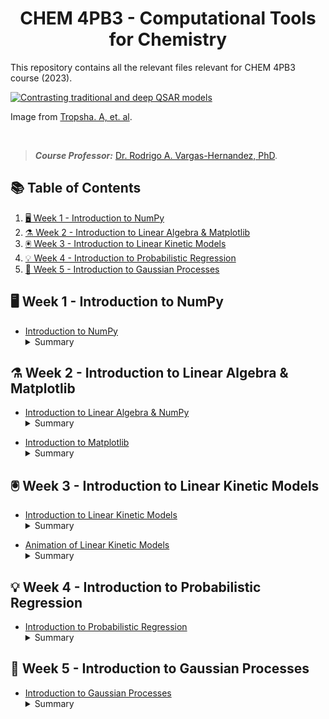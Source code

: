 <h1 align="center">
  CHEM 4PB3 - Computational Tools for Chemistry 
</h1>


This repository contains all the relevant files relevant for CHEM 4PB3 course (2023). 



<a href="https://www.nature.com/articles/s41573-023-00832-0">
   <picture>
      <source media="(prefers-color-scheme: dark)"">
      <img alt=" Contrasting traditional and deep QSAR models" src="https://media.springernature.com/lw685/springer-static/image/art%3A10.1038%2Fs41573-023-00832-0/MediaObjects/41573_2023_832_Fig1_HTML.png?as=webp">
   </picture>
</a>

Image from [Tropsha. A, et. al](https://www.nature.com/articles/s41573-023-00832-0).

<br>

> **_Course Professor:_**  [Dr. Rodrigo A. Vargas-Hernandez, PhD](https://www.linkedin.com/in/rodrigo-a-vargas-hernandez-591368141/?originalSubdomain=ca). <br>

## 📚 Table of Contents
1. [🖥️ Week 1 - Introduction to NumPy](#-week-1---introduction-to-numpy)
1. [⚗️ Week 2 - Introduction to Linear Algebra & Matplotlib](#-week-2---introduction-to-linear-algebra-&-matplotlib)
1. [🖲️ Week 3 - Introduction to Linear Kinetic Models](#-week-3---introduction-to-linear-kinetic-models)
1. [💡 Week 4 - Introduction to Probabilistic Regression](#-week-4---introduction-to-probabilistic-regression)
1. [🧪 Week 5 - Introduction to Gaussian Processes](#-week-5---introduction-to-gaussian-processes)


## 🖥️ Week 1 - Introduction to NumPy

- [Introduction to NumPy](https://colab.research.google.com/drive/14xmNNrXwtj65L2tsRaEXBHVPz1vasKsV?usp=sharing) <br>
  <details>
  <summary>Summary</summary>
  Includes: Introduction to Arrays and NumPy, Slicing and Accessing Elements in Arrays, and Tensors in Image Analysis
</details>

## ⚗️ Week 2 - Introduction to Linear Algebra & Matplotlib

- [Introduction to Linear Algebra & NumPy](https://colab.research.google.com/drive/1fChvqVxqZNfNfCZazTqUf5sOMlu8IElD?usp=sharing) <br>
  <details>
  <summary>Summary</summary>
  Includes: Introduction to Linear Algebra and understanding Vectors and Matrices.
</details>

- [Introduction to Matplotlib](https://colab.research.google.com/drive/1QecD3OF_fvgp73ZcbDweGS-0la53h6t-?usp=sharing) <br>
  <details>
  <summary>Summary</summary>
  Includes: Introduction to Matplotlib, Molecular Properties, Analyzing Molecular Properties, and Heatmaps with Seaborn. 
</details>

## 🖲️ Week 3 - Introduction to Linear Kinetic Models

- [Introduction to Linear Kinetic Models](https://colab.research.google.com/drive/1CxFVk82NFVhdX9oXl03p7dEjK-lrGBcE?usp=sharing) <br>
  <details>
  <summary>Summary</summary>
  Includes: Introduction to LogP in Drug Design, Simple Linear Regression for Predicting LogP, Cross-Validation in Model Assessment and understanding RMSE and Lambda in Machine Learning.
</details>

- [Animation of Linear Kinetic Models](https://colab.research.google.com/drive/1pIDKIinTZ2o2-f4zyb83qpOIgmJzmeLj?usp=sharing) <br>
  <details>
  <summary>Summary</summary>
  Includes: Introduction to Parameter Generation, Animations on Google Colab, Linear and Polynomial Models, Overfitting and Underfitting and understanding Lambda and Regularization.
</details>

## 💡 Week 4 - Introduction to Probabilistic Regression

- [Introduction to Probabilistic Regression](https://colab.research.google.com/drive/1vTbbnTw0o4nD8DLr0NB_5jDmTQ4s31lf?usp=sharing) <br>
  <details>
  <summary>Summary</summary>
  Includes: Introduction to Probabilistic Regression, Bayes' Theorem to Regression, Gaussian Processes, and Potential Energy Surfaces (PES).
</details>

## 🧪 Week 5 - Introduction to Gaussian Processes
- [Introduction to Gaussian Processes](https://colab.research.google.com/drive/1tVHpVjgeWqm0b2PnuTDApty09xuVNXza?usp=sharing) <br>
  <details>
  <summary>Summary</summary>
  Includes: Introduction to Kernels, understanding Gaussian Processes in Regression, and Fitting the Gaussian Processes to N-N.
</details>

